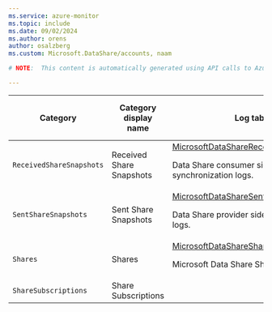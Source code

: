 ```yaml
---
ms.service: azure-monitor
ms.topic: include
ms.date: 09/02/2024
ms.author: orens
author: osalzberg
ms.custom: Microsoft.DataShare/accounts, naam

# NOTE:  This content is automatically generated using API calls to Azure. Any edits made on these files will be overwritten in the next run of the script. 

---
```

  
  
|Category|Category display name| Log table| [Supports basic log plan](/azure/azure-monitor/logs/basic-logs-configure?tabs=portal-1#compare-the-basic-and-analytics-log-data-plans)|[Supports ingestion-time transformation](/azure/azure-monitor/essentials/data-collection-transformations)| Example queries |Costs to export|
|---|---|---|---|---|---|---|
|`ReceivedShareSnapshots` |Received Share Snapshots |[MicrosoftDataShareReceivedSnapshotLog](/azure/azure-monitor/reference/tables/microsoftdatasharereceivedsnapshotlog)<p>Data Share consumer side synchronization logs.|No|Yes|[Queries](/azure/azure-monitor/reference/queries/microsoftdatasharereceivedsnapshotlog)|No |
|`SentShareSnapshots` |Sent Share Snapshots |[MicrosoftDataShareSentSnapshotLog](/azure/azure-monitor/reference/tables/microsoftdatasharesentsnapshotlog)<p>Data Share provider side synchronization logs.|No|Yes|[Queries](/azure/azure-monitor/reference/queries/microsoftdatasharesentsnapshotlog)|No |
|`Shares` |Shares |[MicrosoftDataShareShareLog](/azure/azure-monitor/reference/tables/microsoftdatasharesharelog)<p>Microsoft Data Share Share Log|No|No||No |
|`ShareSubscriptions` |Share Subscriptions ||No|No||No |